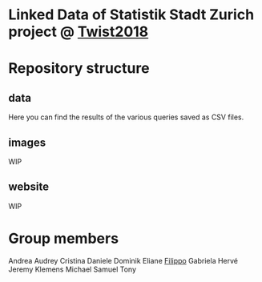 Linked Data of Statistik Stadt Zurich project @ [Twist2018](https://hack.twist2018.ch/project/1)
================================================================================================

Repository structure
====================

data
----
Here you can find the results of the various queries saved as CSV files.

images
------
WIP

website
-------
WIP

Group members
========
Andrea
Audrey
Cristina
Daniele
Dominik
Eliane
[Filippo](https://github.com/filippo82)
Gabriela
Hervé
Jeremy
Klemens
Michael
Samuel
Tony
